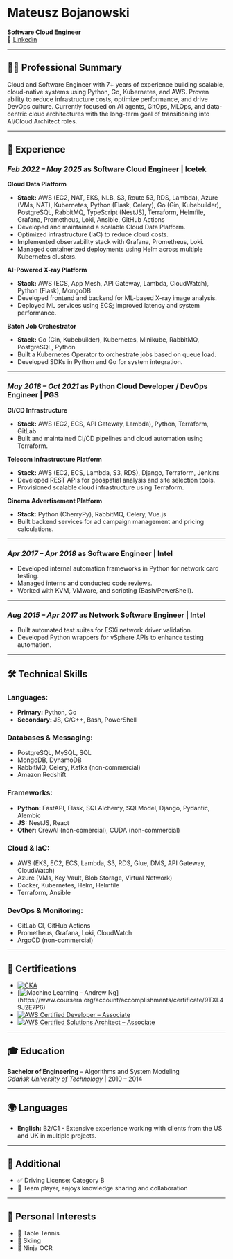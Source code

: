 # Mateusz Bojanowski  
**Software Cloud Engineer**  
📧 [Linkedin](https://www.linkedin.com/in/mateusz-bojanowski-4a73116b/)

---

## 🧑‍💼 Professional Summary

Cloud and Software Engineer with 7+ years of experience building scalable, cloud-native systems using Python, Go, Kubernetes, and AWS. Proven ability to reduce infrastructure costs, optimize performance, and drive DevOps culture. 
Currently focused on AI agents, GitOps, MLOps, and data-centric cloud architectures with the long-term goal of transitioning into AI/Cloud Architect roles.

---

## 💼 Experience

### *Feb 2022 – May 2025* as **Software Cloud Engineer** | **Icetek**

**Cloud Data Platform**  
- **Stack:** AWS (EC2, NAT, EKS, NLB, S3, Route 53, RDS, Lambda), Azure (VMs, NAT), Kubernetes, Python (Flask, Celery), Go (Gin, Kubebuilder), PostgreSQL, RabbitMQ, TypeScript (NestJS), Terraform, Helmfile, Grafana, Prometheus, Loki, Ansible, GitHub Actions  
- Developed and maintained a scalable Cloud Data Platform.  
- Optimized infrastructure (IaC) to reduce cloud costs.  
- Implemented observability stack with Grafana, Prometheus, Loki.  
- Managed containerized deployments using Helm across multiple Kubernetes clusters.

**AI-Powered X-ray Platform**  
- **Stack:** AWS (ECS, App Mesh, API Gateway, Lambda, CloudWatch), Python (Flask), MongoDB  
- Developed frontend and backend for ML-based X-ray image analysis.  
- Deployed ML services using ECS; improved latency and system performance.

**Batch Job Orchestrator**  
- **Stack:** Go (Gin, Kubebuilder), Kubernetes, Minikube, RabbitMQ, PostgreSQL, Python  
- Built a Kubernetes Operator to orchestrate jobs based on queue load.  
- Developed SDKs in Python and Go for system integration.

---
### *May 2018 – Oct 2021* as **Python Cloud Developer / DevOps Engineer**  | **PGS**
**CI/CD Infrastructure**  
- **Stack:** AWS (EC2, ECS, API Gateway, Lambda), Python, Terraform, GitLab  
- Built and maintained CI/CD pipelines and cloud automation using Terraform.

**Telecom Infrastructure Platform**  
- **Stack:** AWS (EC2, ECS, Lambda, S3, RDS), Django, Terraform, Jenkins  
- Developed REST APIs for geospatial analysis and site selection tools.  
- Provisioned scalable cloud infrastructure using Terraform.

**Cinema Advertisement Platform**  
- **Stack:** Python (CherryPy), RabbitMQ, Celery, Vue.js  
- Built backend services for ad campaign management and pricing calculations.

---

### *Apr 2017 – Apr 2018* as **Software Engineer** | **Intel**
- Developed internal automation frameworks in Python for network card testing.  
- Managed interns and conducted code reviews.  
- Worked with KVM, VMware, and scripting (Bash/PowerShell).

---
### *Aug 2015 – Apr 2017* as **Network Software Engineer** | **Intel**
- Built automated test suites for ESXi network driver validation.  
- Developed Python wrappers for vSphere APIs to enhance testing automation.

---

## 🛠️ Technical Skills

### **Languages:**  
- **Primary:** Python, Go  
- **Secondary:** JS, C/C++, Bash, PowerShell

### **Databases & Messaging:**  
- PostgreSQL, MySQL, SQL  
- MongoDB, DynamoDB  
- RabbitMQ, Celery, Kafka (non-commercial) 
- Amazon Redshift

### **Frameworks:**  
- **Python:** FastAPI, Flask, SQLAlchemy, SQLModel, Django, Pydantic, Alembic
- **JS:** NestJS, React
- **Other:** CrewAI (non-comercial), CUDA (non-commercial)


### **Cloud & IaC:**  
- AWS (EKS, EC2, ECS, Lambda, S3, RDS, Glue, DMS, API Gateway, CloudWatch)  
- Azure (VMs, Key Vault, Blob Storage, Virtual Network)  
- Docker, Kubernetes, Helm, Helmfile  
- Terraform, Ansible

### **DevOps & Monitoring:**  
- GitLab CI, GitHub Actions  
- Prometheus, Grafana, Loki, CloudWatch
- ArgoCD (non-commercial)

---

## 📜 Certifications

- [![CKA](https://img.shields.io/badge/CKA-Certified_Kubernetes_Administrator-326ce5?logo=kubernetes&logoColor=white&style=flat-square)](https://www.credly.com/badges/93bfc2ef-fcb6-4a40-a80d-428fae23560e)
- [![Machine Learning - Andrew Ng](https://img.shields.io/badge/Coursera-Machine_Learning_(Andrew_Ng)-0056D2?logo=coursera&logoColor=white&style=flat-square)](https://www.coursera.org/account/accomplishments/certificate/9TXL49J2E7P6)
- [![AWS Certified Developer – Associate](https://img.shields.io/badge/AWS-Certified_Developer_Associate-FF9900?logo=amazon-aws&logoColor=white&style=flat-square)](https://www.credly.com/badges/f4b7b474-b56e-4651-ba76-4ce7dbdc70cc)
- [![AWS Certified Solutions Architect – Associate](https://img.shields.io/badge/AWS-Certified_Solutions_Architect_Associate-FF9900?logo=amazon-aws&logoColor=white&style=flat-square)](https://www.credly.com/badges/b7f91f4f-36ee-4b15-9e73-5a2f0d8ee906)


---

## 🎓 Education

**Bachelor of Engineering** – Algorithms and System Modeling  
*Gdańsk University of Technology* | 2010 – 2014

---

## 🌍 Languages

- **English:** B2/C1 - Extensive experience working with clients from the US and UK in multiple projects.

---

## 🧩 Additional

- ✅ Driving License: Category B  
- 🤝 Team player, enjoys knowledge sharing and collaboration  

---

## 🎯 Personal Interests

- 🏓 Table Tennis  
- 🎿 Skiing  
- 🥷 Ninja OCR
